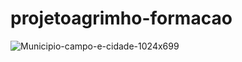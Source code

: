 # projetoagrimho-formacao
![Municipio-campo-e-cidade-1024x699](https://github.com/user-attachments/assets/af819902-7266-4652-ae28-1747027166c3)
